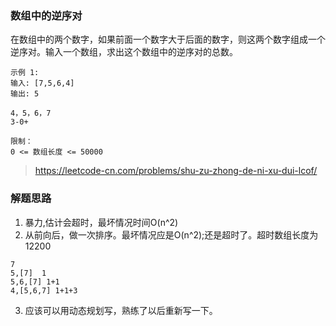 ### 数组中的逆序对
在数组中的两个数字，如果前面一个数字大于后面的数字，则这两个数字组成一个逆序对。输入一个数组，求出这个数组中的逆序对的总数。

```
示例 1:
输入: [7,5,6,4]
输出: 5

4，5，6，7
3-0+
 
限制：
0 <= 数组长度 <= 50000
```
> https://leetcode-cn.com/problems/shu-zu-zhong-de-ni-xu-dui-lcof/

### 解题思路
1. 暴力,估计会超时，最坏情况时间O(n^2)
2. 从前向后，做一次排序。最坏情况应是O(n^2);还是超时了。超时数组长度为12200
```
7
5,[7]  1
5,6,[7] 1+1
4,[5,6,7] 1+1+3
```
3. 应该可以用动态规划写，熟练了以后重新写一下。